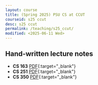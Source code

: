 ```yaml
---
layout: course
title: (Spring 2025) PSU CS at CCUT
courseid: s25 ccut
desc: s25 ccut
permalink: /teaching/s25_ccut/
modified: <2025-06-11 Wed> 
---
```



## Hand-written lecture notes

* **CS 163** [PDF]({{base}}/teaching/s25_ccut/s25_ccut_163.pdf){:target="_blank"}
* **CS 251** [PDF]({{base}}/teaching/s25_ccut/s25_ccut_251.pdf){:target="_blank"}
* **CS 350** [PDF]({{base}}/teaching/s25_ccut/s25_ccut_350.pdf){:target="_blank"}
